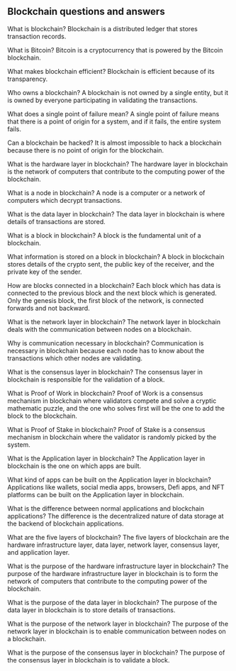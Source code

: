 ## Blockchain questions and answers 

What is blockchain?
Blockchain is a distributed ledger that stores transaction records.

What is Bitcoin?
Bitcoin is a cryptocurrency that is powered by the Bitcoin blockchain.

What makes blockchain efficient?
Blockchain is efficient because of its transparency.

Who owns a blockchain?
A blockchain is not owned by a single entity, but it is owned by everyone participating in validating the transactions.

What does a single point of failure mean?
A single point of failure means that there is a point of origin for a system, and if it fails, the entire system fails.

Can a blockchain be hacked?
It is almost impossible to hack a blockchain because there is no point of origin for the blockchain.

What is the hardware layer in blockchain?
The hardware layer in blockchain is the network of computers that contribute to the computing power of the blockchain.

What is a node in blockchain?
A node is a computer or a network of computers which decrypt transactions.

What is the data layer in blockchain?
The data layer in blockchain is where details of transactions are stored.

What is a block in blockchain?
A block is the fundamental unit of a blockchain.

What information is stored on a block in blockchain?
A block in blockchain stores details of the crypto sent, the public key of the receiver, and the private key of the sender.

How are blocks connected in a blockchain?
Each block which has data is connected to the previous block and the next block which is generated. Only the genesis block, the first block of the network, is connected forwards and not backward.

What is the network layer in blockchain?
The network layer in blockchain deals with the communication between nodes on a blockchain.

Why is communication necessary in blockchain?
Communication is necessary in blockchain because each node has to know about the transactions which other nodes are validating.

What is the consensus layer in blockchain?
The consensus layer in blockchain is responsible for the validation of a block.

What is Proof of Work in blockchain?
Proof of Work is a consensus mechanism in blockchain where validators compete and solve a cryptic mathematic puzzle, and the one who solves first will be the one to add the block to the blockchain.

What is Proof of Stake in blockchain?
Proof of Stake is a consensus mechanism in blockchain where the validator is randomly picked by the system.

What is the Application layer in blockchain?
The Application layer in blockchain is the one on which apps are built.

What kind of apps can be built on the Application layer in blockchain?
Applications like wallets, social media apps, browsers, Defi apps, and NFT platforms can be built on the Application layer in blockchain.

What is the difference between normal applications and blockchain applications?
The difference is the decentralized nature of data storage at the backend of blockchain applications.

What are the five layers of blockchain?
The five layers of blockchain are the hardware infrastructure layer, data layer, network layer, consensus layer, and application layer.

What is the purpose of the hardware infrastructure layer in blockchain?
The purpose of the hardware infrastructure layer in blockchain is to form the network of computers that contribute to the computing power of the blockchain.

What is the purpose of the data layer in blockchain?
The purpose of the data layer in blockchain is to store details of transactions.

What is the purpose of the network layer in blockchain?
The purpose of the network layer in blockchain is to enable communication between nodes on a blockchain.

What is the purpose of the consensus layer in blockchain?
The purpose of the consensus layer in blockchain is to validate a block.
